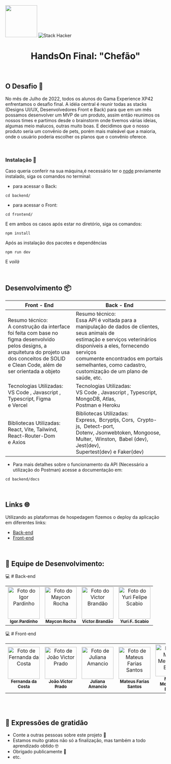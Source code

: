 <div>
  <img src="https://user-images.githubusercontent.com/90655270/161388302-145d58d6-723a-4dc1-97e7-80133dfa4c3a.png" width="100px">
  <img alt="Stack Hacker" src="https://img.shields.io/static/v1?label=stack&message=hacker&color=success&labelColor=grey">
</div>

<h1 align="center">HandsOn Final: "Chefão"</h1>

<div>
  <br>
</div>

##  O Desafio 🔎 

No mês de Julho de 2022, todos os alunos do Gama Experience XP42 enfrentamos o desafio final. A idéia central é reunir todas as stacks (Designs UI/UX, Desenvolvedores Front e Back) para que em um mês possamos desenvolver um MVP de um produto, assim então reunimos os nossos times e partimos desde o brainstorm onde tivemos várias ideias, algumas meio malucos, outras muito boas. E decidimos que o nosso produto seria um convênio de pets, porém mais maleável que a maioria, onde o usuário poderia escolher os planos que o convênio oferece.

<div>
  <br>
</div>

### Instalação  💾



Caso queria conferir na sua máquina,é necessário ter o [node](https://nodejs.org/en/) previamente instalado, siga os comandos no terminal:

- para acessar o Back:
```
cd backend/
```
- para acessar o Front:
```
cd frontend/
```
E em ambos os casos após estar no diretório, siga os comandos:
```
npm install
```
Após as instalação dos pacotes e dependências
```
npm run dev
```
E  _voilà_ 

<div>
  <br>
</div>

## Desenvolvimento 📦

<table>
<thead>
  <tr>
    <th>Front - End</th>
    <th>Back - End</th>
  </tr>
</thead>
<tbody>
  <tr>
    <td>Resumo técnico: <br>A construção da interface foi feita com base no figma desenvolvido <br>pelos designs, a arquitetura do projeto usa dos conceitos de SOLID<br>e Clean Code, além de ser orientada a objeto</td>
    <td>Resumo técnico:<br>Essa API é voltada para a manipulação de dados de clientes, seus animais de<br>estimação e serviços veterinários disponíveis a eles, fornecendo serviços<br>comumente encontrados em portais semelhantes, como cadastro,<br>customização de um plano de saúde, etc.<br></td>
  </tr>
  <tr>
    <td>Tecnologias Utilizadas: <br> VS Code , Javascript , Typescript, Figma <br>e Vercel</td>
    <td>Tecnologias Utilizadas: <br> VS Code , Javascript , Typescript, MongoDB, Atlas, <br>Postman e Heroku</td>
  </tr>
  <tr>
    <td>Bibliotecas Utilizadas: <br> React, Vite, Tailwind, React-Router-Dom<br>e Axios</td>
    <td>Bibliotecas Utilizadas: <br> Express,&nbsp;&nbsp;Bcryptjs, Cors,&nbsp;&nbsp;Crypto-js,&nbsp;&nbsp;Detect-port,&nbsp;&nbsp;<br>Dotenv, Jsonwebtoken, Mongoose, Multer,&nbsp;&nbsp;Winston,&nbsp;&nbsp;Babel (dev), Jest(dev), <br>Supertest(dev) e Faker(dev)</td>
  </tr>
</tbody>
</table>

- Para mais detalhes sobre o funcionamento da API (Necessário a utilização do Postman) acesse a documentação em:
```
cd backend/docs
```

<div>
  <br>
</div>

## Links 🌐

Utilizando as plataformas de hospedagem fizemos o deploy da aplicação em diferentes links:

* [Back-end](https://api-gamaboss.herokuapp.com) 
* [Front-end](https://pet-plan.vercel.app/)

<div>
  <br>
</div>

## 🤝 Equipe de Desenvolvimento:

:computer: # Back-end
<table>
  <tr>
      <td align="center">
      <a href="https://github.com/igorpardinho">
        <img src="https://avatars.githubusercontent.com/u/102418941?v=4" width="100px;" alt="Foto do 
Igor Pardinho"/><br>
        <sub>
          <b>Igor Pardinho</b>
        </sub>
      </a>
    </td>
    <td align="center">
      <a href="https://github.com/minrocha">
        <img src="https://avatars.githubusercontent.com/u/81662339?v=4" width="100px;" alt="Foto do 
Maycon Rocha"/><br>
        <sub>
          <b>Maycon Rocha</b>
        </sub>
      </a>
    </td>
    <td align="center">
      <a href="https://github.com/VictorBran">
        <img src="https://avatars.githubusercontent.com/u/102419013?v=4" width="100px;" alt="Foto do 
Victor Brandão"/><br>
        <sub>
          <b>Victor Brandão</b>
        </sub>
      </a>
    </td>
     <td align="center">
      <a href="https://github.com/StaticDreamstate">
        <img src="https://avatars.githubusercontent.com/u/102414254?v=4" width="100px;" alt="Foto do Yuri Felipe Scabio"/><br>
        <sub>
          <b>Yuri F. Scabio</b>
        </sub>
      </a>
    </td>
  </tr>
</table>



:computer: # Front-end
<table>
  <tr>
    <td align="center">
      	<a href="https://github.com/fercosta92">
        <img src="https://avatars.githubusercontent.com/u/102771631?v=4" width="100px;" alt="Foto de 
        Fernanda da Costa"/><br>
        <sub>
          <b>Fernanda da Costa</b>
        </sub>
      </a>
    </td>
      <td align="center">
      	<a href="https://github.com/pradojvictor">
        <img src="https://avatars.githubusercontent.com/u/102419052?v=4" width="100px;" alt="Foto de 
        João Victor Prado"/><br>
        <sub>
          <b>João Victor Prado</b>
        </sub>
      </a>
    </td>
   	<td align="center">
      	<a href="https://github.com/JulianaAmancio">
        <img src="https://avatars.githubusercontent.com/u/102419005?v=4" width="100px;" alt="Foto de Juliana Amancio"/><br>
        <sub>
          <b>Juliana Amancio</b>
        </sub>
      </a>
    </td>
    	<td align="center">
      	<a href="https://github.com/tereus100">
        <img src="https://avatars.githubusercontent.com/u/95185745?v=4" width="100px;" alt="Foto de Mateus Farias Santos"/><br>
        <sub>
          <b>Mateus Farias Santos</b>
        </sub>
      </a>
    </td>
     	<td align="center">
      	<a href="https://github.com/Miguel1989-hub/">
        <img src="https://avatars.githubusercontent.com/u/90945846?v=4" width="100px;" alt="Foto de Miguel Mendes de Barros"/><br>
        <sub>
          <b>Miguel Mendes de Barros</b>
        </sub>
      </a>
    </td>
       	<td align="center">
      	<a href="https://github.com/rafaelsangali">
        <img src="https://avatars.githubusercontent.com/u/96629688?v=4" width="100px;" alt="Foto de Rafael Sangali"/><br>
        <sub>
          <b>Rafael Sangali</b>
        </sub>
      </a>
    </td>
    <td align="center">
      	<a href="https://github.com/SrNascimento40">
        <img src="https://avatars.githubusercontent.com/u/65576111?v=4" width="100px;" alt="Foto de Wallace Nascimento"/><br>
        <sub>
          <b>Wallace Nascimento</b>
        </sub>
      </a>
    </td>
  </tr>
</table>

<div>
  <br>
</div>
<div>
  <br>
</div>
            

## 🎁 Expressões de gratidão

* Conte a outras pessoas sobre este projeto 📢
* Estamos muito gratos não só a finalização, mas também a todo aprendizado obtido 🤓
* Obrigado publicamente 💙
* etc.




